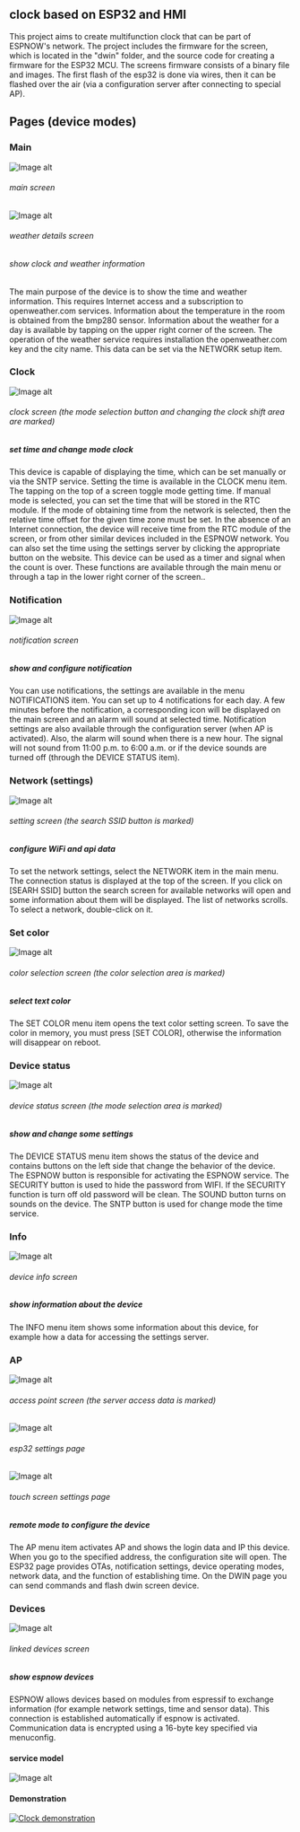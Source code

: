 ## clock based on ESP32 and HMI

This project aims to create multifunction clock that can be part of ESPNOW's network.  The project includes the firmware for the screen, which is located in the "dwin" folder, and the source code for creating a firmware for the ESP32 MCU. The screens firmware consists of a binary file and images. The first flash of the esp32 is done via wires, then it can be flashed over the air (via a configuration server after connecting to special AP).

## Pages (device modes)

### Main

![Image alt](https://github.com/Sany777/dwin-kitchen-clock/raw/main/src_help/main_screen.jpg)
###### main screen

![Image alt](https://github.com/Sany777/dwin-kitchen-clock/raw/main/src_help/weather_details_screen.jpg)
###### weather details screen

###### show clock and weather information
The main purpose of the device is to show the time and weather information. This requires Internet access and a subscription to openweather.com services. Information about the temperature in the room is obtained from the bmp280 sensor. Information about the weather for a day is available by tapping on the upper right corner of the screen. The operation of the weather service requires installation the openweather.com key and the city name. This data can be set via the NETWORK setup item.

### Clock

![Image alt](https://github.com/Sany777/dwin-kitchen-clock/raw/main/src_help/clock_screen.jpg)
######   clock screen (the mode selection button and changing the clock shift area are marked)

##### set time and change mode clock
This device is capable of displaying the time, which can be set manually or via the SNTP service. Setting the time is available in the CLOCK menu item. The tapping on the top of a screen toggle mode getting time. If manual mode is selected, you can set the time that will be stored in the RTC module. If the mode of obtaining time from the network is selected, then the relative time offset for the given time zone must be set. In the absence of an Internet connection, the device will receive time from the RTC module of the screen, or from other similar devices included in the ESPNOW network. You can also set the time using the settings server by clicking the appropriate button on the website. This device can be used as a timer and signal when the count is over. These functions are available through the main menu or through a tap in the lower right corner of the screen..

### Notification

![Image alt](https://github.com/Sany777/dwin-kitchen-clock/raw/main/src_help/notification_screen.jpg)
######  notification screen 

##### show and configure notification 
You can use notifications, the settings are available in the menu NOTIFICATIONS item. You can set up to 4 notifications for each day. A few minutes before the notification, a corresponding icon will be displayed on the main screen and an alarm will sound at selected time. Notification settings are also available through the configuration server (when AP is activated). Also, the alarm will sound when there is a new hour. The signal will not sound from 11:00 p.m. to 6:00 a.m. or if the device sounds are turned off (through the DEVICE STATUS item). 

### Network (settings)

![Image alt](https://github.com/Sany777/dwin-kitchen-clock/raw/main/src_help/setting_screen.jpg)
###### setting screen (the search SSID button is marked)

##### configure WiFi and api data
To set the network settings, select the NETWORK item in the main menu. The connection status is displayed at the top of the screen. If you click on [SEARH SSID] button the search screen for available networks will open and some information about them will be displayed. The list of networks scrolls. To select a network, double-click on it.

### Set color

![Image alt](https://github.com/Sany777/dwin-kitchen-clock/raw/main/src_help/color_screen.jpg)
######  color selection screen (the color selection area is marked)

##### select text color 
The SET COLOR menu item opens the text color setting screen. To save the color in memory, you must press [SET COLOR], otherwise the information will disappear on reboot.

### Device status

![Image alt](https://github.com/Sany777/dwin-kitchen-clock/raw/main/src_help/state_screen.jpg)
######  device status screen (the mode selection area is marked)

##### show and change some settings
The DEVICE STATUS menu item shows the status of the device and contains buttons on the left side that change the behavior of the device. The ESPNOW button is responsible for activating the ESPNOW service. The SECURITY button is used to hide the password from WIFI. If the SECURITY function is turn off old password will be clean. The SOUND button turns on sounds on the device. The SNTP button is used for change mode the time service. 

### Info

![Image alt](https://github.com/Sany777/dwin-kitchen-clock/raw/main/src_help/device_info_screen.jpg)
######  device info screen

##### show information about the device
The INFO menu item shows some information about this device, for example how a data for accessing the settings server.

### AP

![Image alt](https://github.com/Sany777/dwin-kitchen-clock/raw/main/src_help/AP.jpg)
######  access point screen (the server access data is marked)

![Image alt](https://github.com/Sany777/dwin-kitchen-clock/raw/main/src_help/setting_esp_page.jpg)
###### esp32 settings page

![Image alt](https://github.com/Sany777/dwin-kitchen-clock/raw/main/src_help/dwin_img.jpg)
###### touch screen settings page

##### remote mode to configure the device
The AP menu item activates AP and shows the login data and IP this device. When you go to the specified address, the configuration site will open. The ESP32 page provides OTAs, notification settings, device operating modes, network data, and the function of establishing time. On the DWIN page you can send commands and flash dwin screen device.

### Devices

![Image alt](https://github.com/Sany777/dwin-kitchen-clock/raw/main/src_help/espnow_device_screen.jpg)
###### linked devices screen

##### show espnow devices
ESPNOW allows devices based on modules from espressif to exchange information (for example network settings, time and sensor data). This connection is established automatically if espnow is activated. Communication data is encrypted using a 16-byte key specified via menuconfig.


#### service model
![Image alt](https://github.com/Sany777/dwin-kitchen-clock/raw/main/src_help/Model.png)

#### Demonstration
[![Clock demonstration](https://img.youtube.com/vi/c-kLCFXso-g/0.jpg)](https://www.youtube.com/watch?v=c-kLCFXso-g)
